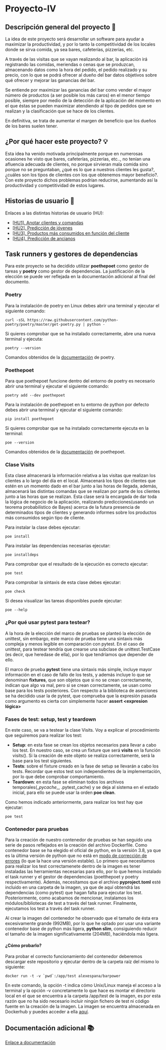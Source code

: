 # Proyecto-IV

## Descripción general del proyecto :memo:
La idea de este proyecto será desarrollar un software para ayudar a maximizar la productividad, y por lo tanto la competitividad de los locales
donde se sirva comida, ya sea bares, cafeterías, pizzerías, etc.

A través de las visitas que se vayan realizando al bar, la aplicación irá registrando las comidas, meriendas o cenas que se produzcan, almacenando 
datos como la hora del pedido, el pedido realizado y su precio, con lo que se podrá ofrecer al dueño del bar datos objetivos sobre qué ofrecer y 
mejorar las ganancias del bar.

Se entiende por maximizar las ganancias del bar como vender el mayor número de productos (a ser posible los más caros) en el menor tiempo posible, siempre
por medio de la detección de la aplicación del momento en el que éstas se pueden maximizar atendiendo al tipo de pedidos que se realizan y la clasificación 
que se hace de los clientes.
 
En definitiva, se trata de aumentar el margen de beneficio que los dueños de los bares suelen tener.

## ¿Por qué hacer este proyecto? :bulb:
Esta idea ha venido motivada principalmente porque en numerosas ocasiones he visto que bares, cafeterías, pizzerías, etc.., no 
tenían una afluencia adecuada de clientes, no porque sirvieran mala comida sino porque no se preguntaban, ¿qué es lo que a 
nuestros clientes les gusta?, ¿cuáles son los tipos de clientes con los que obtenemos mayor beneficio?. 
Con este proyecto dichos problemas podrían reducirse, aumentando así la productividad y competitividad de estos lugares.

## Historias de usuario :busts_in_silhouette:
Enlaces a las distintas historias de usuario (HU):
* [[HU1]. Anotar clientes y comandas](https://github.com/alexespana/BarPower/issues/9)
* [[HU2]. Predicción de jóvenes](https://github.com/alexespana/BarPower/issues/10)
* [[HU3]. Productos más consumidos en función del cliente](https://github.com/alexespana/BarPower/issues/3)
* [[HU4]. Predicción de ancianos](https://github.com/alexespana/BarPower/issues/4)

## Task runners y gestores de dependencias
Para este proyecto se ha decidido utilizar **poethepoet** como gestor de tareas y **poetry** como gestor de dependencias. La justificación
de la elección se puede ver reflejada en la documentación adicional al final del documento.

### Poetry
Para la instalación de poetry en Linux debes abrir una terminal y ejecutar el siguiente comando:

    curl -sSL https://raw.githubusercontent.com/python-poetry/poetry/master/get-poetry.py | python -

Si quieres comprobar que se ha instalado correctamente, abre una nueva terminal y ejecuta:

    poetry --version

Comandos obtenidos de la [documentación](https://python-poetry.org/docs/#installation) de poetry.

### Poethepoet
Para que poethepoet funcione dentro del entorno de poetry es necesario abrir una terminal y ejecutar el siguiente comando:

    poetry add --dev poethepoet

Para la instalación de poethepoet en tu entorno de python por defecto debes abrir una terminal y ejecutar el siguiente comando:

    pip install poethepoet

Si quieres comprobar que se ha instalado correctamente ejecuta en la terminal:

    poe --version

Comandos obtenidos de la [documentación](https://pypi.org/project/poethepoet/) de poethepoet.


### Clase Visits
Esta clase almacenará la información relativa a las visitas que realizan los clientes a lo largo del día en el local. Almacenará los 
tipos de clientes que estén en un momento dado en el bar junto a las horas de llegada, además, almacenará las distintas comandas 
que se realizan por parte de los clientes junto a las horas que se realizan. Esta clase será la encargada de dar toda la lógica de 
negocio de la aplicación, realizando predicciones(usando un teorema probabilístico de Bayes) acerca de la futura presencia de 
determinados tipos de clientes y generando informes sobre los productos más consumidos según tipo de cliente.

Para instalar la clase debes ejecutar:

    poe install

Para instalar las dependencias necesarias ejecutar:
    
    poe installdeps

Para comprobar que el resultado de la ejecución es correcto ejecutar:

    poe test

Para comprobar la sintaxis de esta clase debes ejecutar:
    
    poe check

Si desea visualizar las tareas disponibles puede ejecutar:

    poe --help

### ¿Por qué usar pytest para testear?
A la hora de la elección del marco de pruebas se planteó la elección de unittest, sin embargo, este marco de prueba tiene una sintaxis más compleja 
y menos legible en comparación con pytest. En el caso de unittest, para testear tendría que crearse una subclase de unittest.TestCase (es decir, que 
heredase de ella), por lo que tendríamos que depender de ello.

El marco de prueba **pytest** tiene una sintaxis más simple, incluye mayor información en el caso de fallo de los tests, y además incluye lo que se 
denominan **fixtures**, que son objetos que si no se crean correctamente, indican que algo va mal, pero si se crean correctamente, se usan como base 
para los tests posteriores. Con respecto a la biblioteca de aserciones se ha decidido usar la de pytest, que comprueba que la expresión pasada como 
argumento es cierta con simplemente hacer **assert <expresion lógica>**

### Fases de test: setup, test y teardown
En este caso, se va a testear la clase Visits. Voy a explicar el procedimiento que seguiremos para realizar los test:
* **Setup**: en esta fase se crean los objetos necesarios para llevar a cabo los test. En nuestro caso, se crea un fixture que será **visits** 
en la función visits(). Si la creación de este objeto se realiza correctamente, será la base para los test siguientes.
* **Tests**: sobre el fixture creado en la fase de setup se llevarán a cabo los tests. Recordar que estos test son independientes de la 
implementación, por lo que debe comprobar comportamiento.
* **Teardown**: en esta fase se eliminan todos los archivos temporales(\__pycache__, .pytest_cache) y se deja al sistema en el estado inicial, para
ello se puede usar la orden **poe clean**.

Como hemos indicado anteriormente, para realizar los test hay que ejecutar:

    poe test

### Contenedor para pruebas
Para la creación de nuestro contenedor de pruebas se han seguido una serie de pasos reflejados en la creación del archivo Dockerfile. Como contenedor 
base se ha elegido el oficial de python, en la versión 3.8, ya que es la última versión de python que no está en [modo de corrección de errores](https://devguide.python.org/devcycle/) 
(lo que la hace una versión estable). Lo primero que necesitamos para realizar los test correctamenete dentro de la imagen es tener instaladas las 
herramientas necesarias para ello, por lo que hemos instalado el task runner y el gestor de dependencias (poetthepoet y poetry respectivamente). Además, 
necesitamos que el archivo **pyproject.toml** esté incluido en una carpeta de la imagen, ya que de aquí obtendrá las dependencias (como pytest) que hagan
falta para ejecutar los test. Posteriormente, como acabamos de mencionar, instalamos los módulos/bibliotecas de test a través del task runner. Finalmente, 
ejecutamos los test a través del task runner. 

Al crear la imagen del contenedor he observado que el tamaño de ésta era excesivamente grande (992MB), por lo que he optado por usar una variante contenedor 
base de python más ligera, **python slim**, consiguiendo reducir el tamaño de la imagen significativamente (204MB), haciéndola más ligera.

#### ¿Cómo probarlo?
Para probar el correcto funcionamiento del contenedor deberemos descargar este repositorio  y ejecutar dentro de la carpeta raíz del mismo lo siguiente:

    docker run -t -v `pwd`:/app/test alexespana/barpower

En este comando, la opción -t indica cómo Unix/Linux maneja el acceso a la terminal y la opción -v concretamente lo que hace es montar el directorio
local en el que se encuentra a la carpeta /app/test de la imagen, es por esta razón que no ha sido necesario incluir ningún fichero de test ni código fuente 
en la creación de la imagen. La imagen se encuentra almacenada en Dockerhub y puedes acceder a ella [aquí](https://hub.docker.com/r/alexespana/barpower).

## Documentación adicional :books:
[Enlace a documentación](docs/documentacion.md)